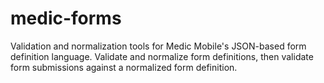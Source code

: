 medic-forms
===========

Validation and normalization tools for Medic Mobile's JSON-based form definition language. Validate and normalize form definitions, then validate form submissions against a normalized form definition.
